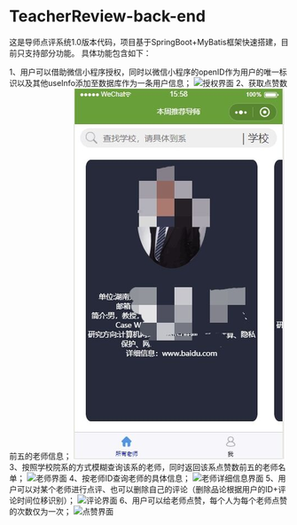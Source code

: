 # TeacherReview-back-end
这是导师点评系统1.0版本代码，项目基于SpringBoot+MyBatis框架快速搭建，目前只支持部分功能。
具体功能包含如下：

1、用户可以借助微信小程序授权，同时以微信小程序的openID作为用户的唯一标识以及其他useInfo添加至数据库作为一条用户信息；
![授权界面](src/main/resources/static/authorize.jpg)
2、获取点赞数前五的老师信息；
![主页界面](src/main/resources/static/recomment.jpg)
3、按照学校院系的方式模糊查询该系的老师，同时返回该系点赞数前五的老师名单；
![老师界面](src/main/resources/static/teachers.jpg)
4、按老师ID查询老师的具体信息；
![老师详细信息界面](src/main/resources/static/deatils.jpg)
5、用户可以对某个老师进行点评、也可以删除自己的评论（删除品论根据用户的ID+评论时间位移识别）；
![评论界面](src/main/resources/static/commment.jpg)
6、用户可以给老师点赞，每个人为每个老师点赞的次数仅为一次；
![点赞界面](src/main/resources/static/support.jpg)
